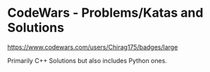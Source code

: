 # CodeWars - Problems/Katas and Solutions

https://www.codewars.com/users/Chirag175/badges/large

Primarily C++ Solutions but also includes Python ones.